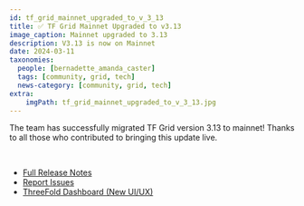 ```yaml
---
id: tf_grid_mainnet_upgraded_to_v_3_13
title: ✅ TF Grid Mainnet Upgraded to v3.13
image_caption: Mainnet upgraded to 3.13
description: V3.13 is now on Mainnet 
date: 2024-03-11
taxonomies:
  people: [bernadette_amanda_caster]
  tags: [community, grid, tech]
  news-category: [community, grid, tech]
extra:
    imgPath: tf_grid_mainnet_upgraded_to_v_3_13.jpg
---
```


The team has successfully migrated TF Grid version 3.13 to mainnet! Thanks to all those who contributed to bringing this update live.

<br/>

- [Full Release Notes](https://github.com/threefoldtech/home/blob/master/wiki/products/v3/tfgrid_3.13.md)
- [Report Issues](https://github.com/threefoldtech/test_feedback/issues)
- [ThreeFold Dashboard (New UI/UX)](https://dashboard.grid.tf/)